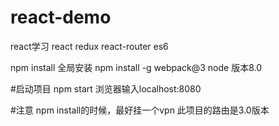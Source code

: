 # react-demo
react学习 react redux react-router  es6

npm install
全局安装 npm install -g webpack@3
node 版本8.0

#启动项目
npm start
浏览器输入localhost:8080

#注意
npm install的时候，最好挂一个vpn
此项目的路由是3.0版本
